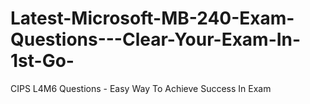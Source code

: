 # Latest-Microsoft-MB-240-Exam-Questions---Clear-Your-Exam-In-1st-Go-
CIPS L4M6 Questions - Easy Way To Achieve Success In Exam
